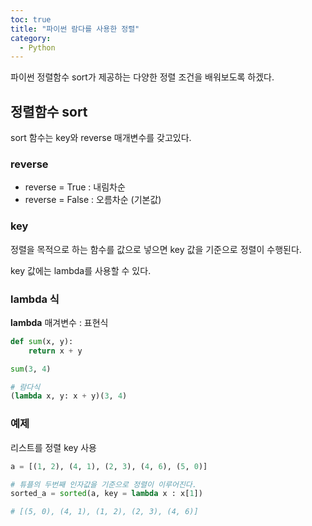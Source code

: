 ```yaml
---
toc: true
title: "파이썬 람다를 사용한 정렬"
category:
  - Python
---
```

파이썬 정렬함수 sort가 제공하는 다양한 정렬 조건을 배워보도록 하겠다.

## 정렬함수 sort
sort 함수는 key와 reverse 매개변수를 갖고있다.

### reverse
- reverse = True : 내림차순
- reverse = False : 오름차순 (기본값)

### key
정렬을 목적으로 하는 함수를 값으로 넣으면 key 값을 기준으로 정렬이 수행된다.

key 값에는 lambda를 사용할 수 있다.

### lambda 식

**lambda** 매겨변수 : 표현식

```python
def sum(x, y):
    return x + y

sum(3, 4)

# 람다식
(lambda x, y: x + y)(3, 4)
```

### 예제
리스트를 정렬 key 사용

```python
a = [(1, 2), (4, 1), (2, 3), (4, 6), (5, 0)]

# 튜플의 두번째 인자값을 기준으로 정렬이 이루어진다.
sorted_a = sorted(a, key = lambda x : x[1])

# [(5, 0), (4, 1), (1, 2), (2, 3), (4, 6)]
```